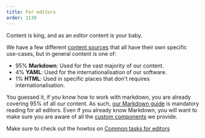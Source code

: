 ```yaml
---
title: For editors
order: 1130
---
```


Content is king, and as an *editor* content is your baby.

We have a few different [content sources](/editor/content-sources/) that all have their own
specific use-cases, but in general content is one of:

 - 95% **Markdown**: Used for the vast majority of our content.
 - 4% **YAML**: Used for the internationalisation of our software.
 - 1% **HTML**: Used in specific places that don't requires internationalisation.

You guessed it, if you know how to work with markdown, you are already covering 
95% of all our content. As such, [our Markdown guide](/editors/markdown/) is mandatory
reading for all editors. Even if you already know Markdown, you will want to make
sure you are aware of all the [custom components](/editors/markdown/custom-components/)
we provide.

<Tip>

Make sure to check out the howtos on [Common tasks for editors](/editors/howtos/)

</Tip>
